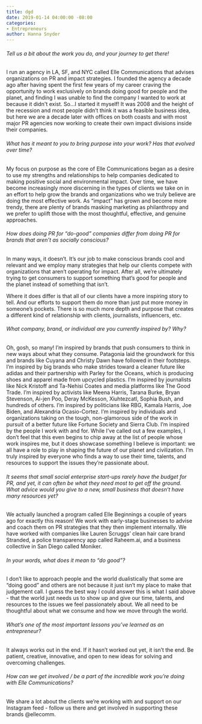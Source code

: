 ```yaml
---
title: dgd
date: 2019-01-14 04:00:00 -08:00
categories:
- Entrepreneurs
author: Hanna Snyder
---
```




###### Tell us a bit about the work you do, and your journey to get there!

I run an agency in LA, SF, and NYC called Elle Communications that advises organizations on PR and impact strategies. I founded the agency a decade ago after having spent the first few years of my career craving the opportunity to work exclusively on brands doing good for people and the planet, and finding I was unable to find the company I wanted to work at because it didn't  exist. So...I started it myself! It was 2008 and the height of the recession and most people didn’t think it was a feasible business idea, but here we are a decade later with offices on both coasts and with most major PR agencies now working to create their own impact divisions inside their companies. 

###### What has it meant to you to bring purpose into your work? Has that evolved over time?

My focus on purpose as the core of Elle Communications began as a desire to use my strengths and relationships to help companies dedicated to making positive social and environmental impact. Over time, we have become increasingly more discerning in the types of clients we take on in an effort to help grow the brands and organizations who we truly believe are doing the most effective work. As “impact” has grown and become more trendy, there are plenty of brands masking marketing as philanthropy and we prefer to uplift those with the most thoughtful, effective, and genuine approaches. 

###### How does doing PR for “do-good” companies differ from doing PR for brands that aren’t as socially conscious?

In many ways, it doesn’t. It’s our job to make conscious brands cool and relevant and we employ many strategies that help our clients compete with organizations that aren’t operating for impact. After all, we’re ultimately trying to get consumers to support something that’s good for people and the planet instead of something that isn’t. 

Where it does differ is that all of our clients have a more inspiring story to tell. And our efforts to support them do more than just put more money in someone’s pockets. There is so much more depth and purpose that creates a different kind of relationship with clients, journalists, influencers, etc. 

###### What company, brand, or individual are you currently inspired by? Why?

Oh, gosh, so many! I’m inspired by brands that push consumers to think in new ways about what they consume. Patagonia laid the groundwork for this and brands like Cuyana and Christy Dawn have followed in their footsteps.  I’m inspired by big brands who make strides toward a cleaner future like adidas and their partnership with Parley for the Oceans, which is producing shoes and apparel made from upcycled plastics. I’m inspired by journalists like Nick Kristoff and Ta-Nehisi Coates and media platforms like The Good Trade. I’m inspired by activists like Meena Harris, Tarana Burke, Bryan Stevenson, Ai-jen Poo, Deray McKesson, Xiuhtezcatl, Sophia Bush, and hundreds of others. I’m inspired by politicians like RBG, Kamala Harris, Joe Biden, and Alexandria Ocasio-Cortez. I’m inspired by individuals and organizations taking on the tough, non-glamorous side of the work in pursuit of a better future like Fortune Society and Sierra Club. I’m inspired by the people I work with and for. While I’ve called out a few examples, I don’t feel that this even begins to chip away at the list of people whose work inspires me, but it does showcase something I believe is important: we all have a role to play in shaping the future of our planet and civilization. I’m truly inspired by everyone who finds a way to use their time, talents, and resources to support the issues they’re passionate about. 

###### It seems that small social enterprise start-ups rarely have the budget for PR, and yet, it can often be what they need most to get off the ground. What advice would you give to a new, small business that doesn’t have many resources yet?

We actually launched a program called Elle Beginnings a couple of years ago for exactly this reason! We work with early-stage businesses to advise and coach them on PR strategies that they then implement internally. We have worked with companies like Lauren Scruggs’ clean hair care brand Stranded, a police transparency app called Raheem.ai, and a business collective in San Diego called Moniker. 

###### In your words, what does it mean to “do good”?

I don’t like to approach people and the world dualistically that some are “doing good” and others are not because it just isn’t my place to make that judgement call. I guess the best way I could answer this is what I said above - that the world just needs us to show up and give our time, talents, and resources to the issues we feel passionately about. We all need to be thoughtful about what we consume and how we move through the world. 

###### What’s one of the most important lessons you’ve learned as an entrepreneur?

It always works out in the end. If it hasn’t worked out yet, it isn’t the end. Be patient, creative, innovative, and open to new ideas for solving and overcoming challenges. 

###### How can we get involved / be a part of the incredible work you’re doing with Elle Communications?

We share a lot about the clients we’re working with and support on our Instagram feed - follow us there and get involved in supporting these brands @ellecomm. 
